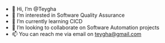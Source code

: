 - 👋 Hi, I’m @Teygha
- 👀 I’m interested in Software Quality Assurance
- 🌱 I’m currently learning CICD
- 💞️ I’m looking to collaborate on Software Automation projects
- 📫 You can reach me via email on teygha@gmail.com

<!---
Teygha/Teygha is a ✨ special ✨ repository because its `README.md` (this file) appears on your GitHub profile.
You can click the Preview link to take a look at your changes.
--->

